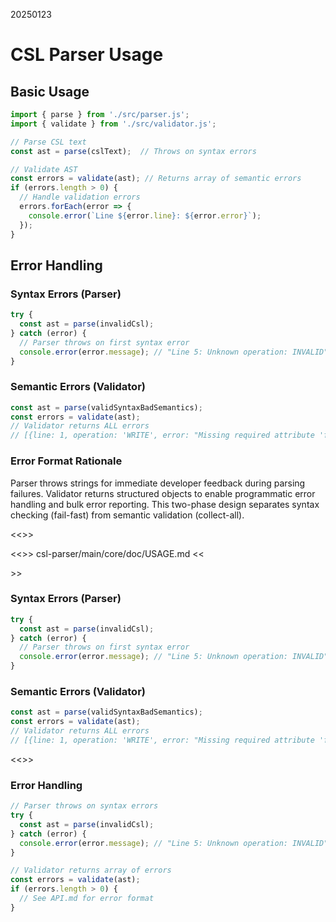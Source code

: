 20250123

# CSL Parser Usage

## Basic Usage

```javascript
import { parse } from './src/parser.js';
import { validate } from './src/validator.js';

// Parse CSL text
const ast = parse(cslText);  // Throws on syntax errors

// Validate AST
const errors = validate(ast); // Returns array of semantic errors
if (errors.length > 0) {
  // Handle validation errors
  errors.forEach(error => {
    console.error(`Line ${error.line}: ${error.error}`);
  });
}
```

## Error Handling

### Syntax Errors (Parser)
```javascript
try {
  const ast = parse(invalidCsl);
} catch (error) {
  // Parser throws on first syntax error
  console.error(error.message); // "Line 5: Unknown operation: INVALID"
}
```

### Semantic Errors (Validator)
```javascript
const ast = parse(validSyntaxBadSemantics);
const errors = validate(ast);
// Validator returns ALL errors
// [{line: 1, operation: 'WRITE', error: "Missing required attribute 'file'"}]
```

### Error Format Rationale

Parser throws strings for immediate developer feedback during parsing failures. Validator returns structured objects to enable programmatic error handling and bulk error reporting. This two-phase design separates syntax checking (fail-fast) from semantic validation (collect-all).

<<<END>>>

<<<FILE>>>
csl-parser/main/core/doc/USAGE.md
<<<SEARCH>>>
### Syntax Errors (Parser)
```javascript
try {
  const ast = parse(invalidCsl);
} catch (error) {
  // Parser throws on first syntax error
  console.error(error.message); // "Line 5: Unknown operation: INVALID"
}
```

### Semantic Errors (Validator)
```javascript
const ast = parse(validSyntaxBadSemantics);
const errors = validate(ast);
// Validator returns ALL errors
// [{line: 1, operation: 'WRITE', error: "Missing required attribute 'file'"}]
```
<<<REPLACE>>>
### Error Handling
```javascript
// Parser throws on syntax errors
try {
  const ast = parse(invalidCsl);
} catch (error) {
  console.error(error.message); // "Line 5: Unknown operation: INVALID"
}

// Validator returns array of errors
const errors = validate(ast);
if (errors.length > 0) {
  // See API.md for error format
}
```